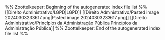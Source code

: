 %% Zoottelkeeper: Beginning of the autogenerated index file list  %%
 [[Direito Administrativo/LGPD|LGPD]]
 [[Direito Administrativo/Pasted image 20240303233617.png|Pasted image 20240303233617.png]]
 [[Direito Administrativo/Princípios da Administração Pública|Princípios da Administração Pública]]
%% Zoottelkeeper: End of the autogenerated index file list  %%
